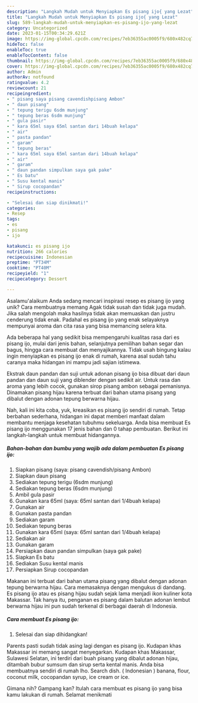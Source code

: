 ```yaml
---
description: "Langkah Mudah untuk Menyiapkan Es pisang ijo{ yang Lezat"
title: "Langkah Mudah untuk Menyiapkan Es pisang ijo{ yang Lezat"
slug: 589-langkah-mudah-untuk-menyiapkan-es-pisang-ijo-yang-lezat
category: Uncategorized
date: 2023-01-15T00:34:29.621Z
image: https://img-global.cpcdn.com/recipes/7eb36355ac0005f9/680x482cq70/es-pisang-ijo-foto-resep-utama.jpg
hideToc: false
enableToc: true
enableTocContent: false
thumbnail: https://img-global.cpcdn.com/recipes/7eb36355ac0005f9/680x482cq70/es-pisang-ijo-foto-resep-utama.jpg
cover: https://img-global.cpcdn.com/recipes/7eb36355ac0005f9/680x482cq70/es-pisang-ijo-foto-resep-utama.jpg
author: Admin
authorAv: notfound
ratingvalue: 4.2
reviewcount: 21
recipeingredient:
- " pisang saya pisang cavendishpisang Ambon"
- " daun pisang"
- " tepung terigu 6sdm munjung"
- " tepung beras 6sdm munjung"
- " gula pasir"
- " kara 65ml saya 65ml santan dari 14buah kelapa"
- " air"
- " pasta pandan"
- " garam"
- " tepung beras"
- " kara 65ml saya 65ml santan dari 14buah kelapa"
- " air"
- " garam"
- " daun pandan simpulkan saya gak pake"
- " Es batu"
- " Susu kental manis"
- " Sirup cocopandan"
recipeinstructions:

- "Selesai dan siap dinikmati!"
categories:
- Resep
tags:
- es
- pisang
- ijo

katakunci: es pisang ijo 
nutrition: 266 calories
recipecuisine: Indonesian
preptime: "PT34M"
cooktime: "PT40M"
recipeyield: "1"
recipecategory: Dessert

---
```



Asalamu'alaikum Anda sedang mencari inspirasi resep es pisang ijo yang unik? Cara membuatnya memang Agak tidak susah dan tidak juga mudah. Jika salah mengolah maka hasilnya tidak akan memuaskan dan justru cenderung tidak enak. Padahal es pisang ijo yang enak selayaknya mempunyai aroma dan cita rasa yang bisa memancing selera kita.


Ada beberapa hal yang sedikit bisa mempengaruhi kualitas rasa dari es pisang ijo, mulai dari jenis bahan, selanjutnya pemilihan bahan segar dan bagus, hingga cara membuat dan menyajikannya. Tidak usah bingung kalau ingin menyiapkan es pisang ijo enak di rumah, karena asal sudah tahu caranya maka hidangan ini mampu jadi sajian istimewa.

Ekstrak daun pandan dan suji untuk adonan pisang ijo bisa dibuat dari daun pandan dan daun suji yang diblender dengan sedikit air. Untuk rasa dan aroma yang lebih cocok, gunakan sirop pisang ambon sebagai pemanisnya. Dinamakan pisang hijau karena terbuat dari bahan utama pisang yang dibalut dengan adonan tepung berwarna hijau.


Nah, kali ini kita coba, yuk, kreasikan es pisang ijo sendiri di rumah. Tetap berbahan sederhana, hidangan ini dapat memberi manfaat dalam membantu menjaga kesehatan tubuhmu sekeluarga. Anda bisa membuat Es pisang ijo menggunakan 17 jenis bahan dan 0 tahap pembuatan. Berikut ini langkah-langkah untuk membuat hidangannya.

<!--inarticleads1-->

##### Bahan-bahan dan bumbu yang wajib ada dalam pembuatan Es pisang ijo:

1. Siapkan  pisang (saya: pisang cavendish/pisang Ambon)
1. Siapkan  daun pisang
1. Sediakan  tepung terigu (6sdm munjung)
1. Sediakan  tepung beras (6sdm munjung)
1. Ambil  gula pasir
1. Gunakan  kara 65ml (saya: 65ml santan dari 1/4buah kelapa)
1. Gunakan  air
1. Gunakan  pasta pandan
1. Sediakan  garam
1. Sediakan  tepung beras
1. Gunakan  kara 65ml (saya: 65ml santan dari 1/4buah kelapa)
1. Sediakan  air
1. Gunakan  garam
1. Persiapkan  daun pandan simpulkan (saya gak pake)
1. Siapkan  Es batu
1. Sediakan  Susu kental manis
1. Persiapkan  Sirup cocopandan


Makanan ini terbuat dari bahan utama pisang yang dibalut dengan adonan tepung berwarna hijau. Cara memasaknya dengan mengukus di dandang. Es pisang ijo atau es pisang hijau sudah sejak lama menjadi ikon kuliner kota Makassar. Tak hanya itu, penganan es pisang dalam balutan adonan lembut berwarna hijau ini pun sudah terkenal di berbagai daerah di Indonesia. 

<!--inarticleads2-->

##### Cara membuat Es pisang ijo:


1. Selesai dan siap dihidangkan!

Parents pasti sudah tidak asing lagi dengan es pisang ijo. Kudapan khas Makassar ini memang sangat menyegarkan. Kudapan khas Makassar, Sulawesi Selatan, ini terdiri dari buah pisang yang dibalut adonan hijau, ditambah bubur sumsum dan sirup serta kental manis. Anda bisa membuatnya sendiri di rumah lho. Search dish. ( Indonesian ) banana, flour, coconut milk, cocopandan syrup, ice cream or ice. 

Gimana nih? Gampang kan? Itulah cara membuat es pisang ijo yang bisa kamu lakukan di rumah. Selamat menikmati
